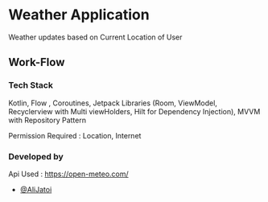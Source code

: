 
# Weather Application

Weather updates based on Current Location of User

## Work-Flow

### Tech Stack 
Kotlin, Flow , Coroutines, Jetpack Libraries (Room, ViewModel, Recyclerview with Multi viewHolders, Hilt for Dependency Injection), MVVM with Repository Pattern 

Permission Required : Location, Internet

### Developed by 


Api Used : https://open-meteo.com/

- [@AliJatoi](https://www.github.com/alijatoi)

